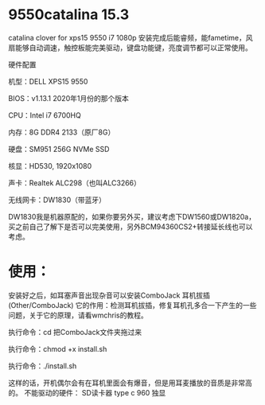 # 9550catalina 15.3
catalina clover for xps15 9550 i7 1080p 
安装完成后能睿频，能fametime，风扇能够自动调速，触控板能完美驱动，键盘功能键，亮度调节都可以正常使用。

硬件配置

机型：DELL XPS15 9550

BIOS：v1.13.1          2020年1月份的那个版本

CPU：Intel i7 6700HQ

内存：8G DDR4 2133（原厂8G）

硬盘：SM951 256G NVMe SSD

核显：HD530, 1920x1080

声卡：Realtek ALC298（也叫ALC3266）

无线网卡：DW1830（带蓝牙）

DW1830我是机器原配的，如果你要另外买，建议考虑下DW1560或DW1820a，买之前自己了解下是否可以完美使用，另外BCM94360CS2+转接延长线也可以考虑。

# 使用：  
安装好之后，如耳塞声音出现杂音可以安装ComboJack
耳机拔插(Other/ComboJack)
它的作用：检测耳机拔插，修复耳机孔多合一下产生的一些问题，关于它的原理，请看wmchris的教程。

执行命令：cd 把ComboJack文件夹拖过来

执行命令：chmod +x install.sh

执行命令：./install.sh

这样的话，开机偶尔会有在耳机里面会有爆音，但是用耳麦播放的音质是非常高的。
不能驱动的硬件：
SD读卡器
type c
960 独显
